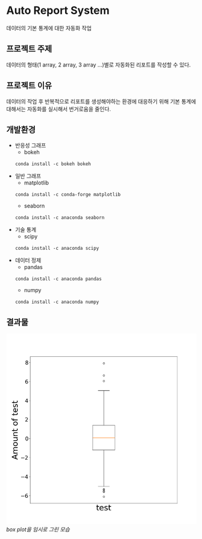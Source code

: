 # Auto Report System
데이터의 기본 통계에 대한 자동화 작업
## 프로젝트 주제   
데이터의 형태(1 array, 2 array, 3 array ...)별로 자동화된 리포트를 작성할 수 있다.
## 프로젝트 이유   
데이터의 작업 후 반복적으로 리포트를 생성해야하는 환경에 대응하기 위해 기본 통계에 대해서는 자동화를 실시해서 번거로움을 줄인다.
## 개발환경   
* 반응성 그래프
    * bokeh
  ```commandline
  conda install -c bokeh bokeh
  ```   
* 일반 그래프
    * matplotlib
  ```commandline
  conda install -c conda-forge matplotlib
  ```
    * seaborn
  ```commandline
  conda install -c anaconda seaborn
  ```
* 기술 통계
    * scipy
  ```commandline
  conda install -c anaconda scipy
  ```
* 데이터 정제
    * pandas
  ```commandline
  conda install -c anaconda pandas
  ```
    * numpy
  ```commandline
  conda install -c anaconda numpy
  ```
## 결과물
![](./bins/image/test.boxplot.png)
*box plot을 임시로 그린 모습*